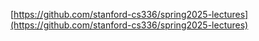 [https://github.com/stanford-cs336/spring2025-lectures](https://github.com/stanford-cs336/spring2025-lectures)
